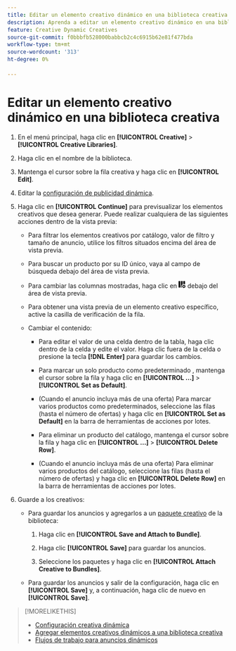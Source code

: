 ```yaml
---
title: Editar un elemento creativo dinámico en una biblioteca creativa
description: Aprenda a editar un elemento creativo dinámico en una biblioteca creativa.
feature: Creative Dynamic Creatives
source-git-commit: f0bbbfb528000babbcb2c4c6915b62e81f477bda
workflow-type: tm+mt
source-wordcount: '313'
ht-degree: 0%

---
```


# Editar un elemento creativo dinámico en una biblioteca creativa

1. En el menú principal, haga clic en **[!UICONTROL Creative]** > **[!UICONTROL Creative Libraries]**.

1. Haga clic en el nombre de la biblioteca.

1. Mantenga el cursor sobre la fila creativa y haga clic en **[!UICONTROL Edit]**.

1. Editar la [configuración de publicidad dinámica](creative-settings-dynamic.md).

1. Haga clic en **[!UICONTROL Continue]** para previsualizar los elementos creativos que desea generar. Puede realizar cualquiera de las siguientes acciones dentro de la vista previa:

   * Para filtrar los elementos creativos por catálogo, valor de filtro <!-- explain more--> y tamaño de anuncio, utilice los filtros situados encima del área de vista previa.

   * Para buscar un producto por su ID único, vaya al campo de búsqueda debajo del área de vista previa.

   * Para cambiar las columnas mostradas, haga clic en ![Filtro de columna](/help/creative/assets/custom-columns.png "Filtro de columna") debajo del área de vista previa.

   * Para obtener una vista previa de un elemento creativo específico, active la casilla de verificación de la fila.

   * Cambiar el contenido:

      * Para editar el valor de una celda dentro de la tabla, haga clic dentro de la celda y edite el valor. Haga clic fuera de la celda o presione la tecla **[!DNL Enter]** para guardar los cambios.

      * Para marcar un solo producto como predeterminado <!--Explain what this means. -->, mantenga el cursor sobre la fila y haga clic en **[!UICONTROL ...]** > **[!UICONTROL Set as Default]**.

      * (Cuando el anuncio incluya más de una oferta) Para marcar varios productos como predeterminados, seleccione las filas (hasta el número de ofertas) y haga clic en **[!UICONTROL Set as Default]** en la barra de herramientas de acciones por lotes.

      * Para eliminar un producto del catálogo, mantenga el cursor sobre la fila y haga clic en **[!UICONTROL ...]** > **[!UICONTROL Delete Row]**.

      * (Cuando el anuncio incluya más de una oferta) Para eliminar varios productos del catálogo, seleccione las filas (hasta el número de ofertas) y haga clic en **[!UICONTROL Delete Row]** en la barra de herramientas de acciones por lotes.

1. Guarde a los creativos:

   * Para guardar los anuncios y agregarlos a un [paquete creativo](bundle-manage.md) de la biblioteca:

      1. Haga clic en **[!UICONTROL Save and Attach to Bundle]**.

      1. Haga clic **[!UICONTROL Save]** para guardar los anuncios.

      1. Seleccione los paquetes y haga clic en **[!UICONTROL Attach Creative to Bundles]**.

   * Para guardar los anuncios y salir de la configuración, haga clic en **[!UICONTROL Save]** y, a continuación, haga clic de nuevo en **[!UICONTROL Save]**.

>[!MORELIKETHIS]
>
>* [Configuración creativa dinámica](creative-settings-dynamic.md)
>* [Agregar elementos creativos dinámicos a una biblioteca creativa](creative-add-dynamic.md)
>* [Flujos de trabajo para anuncios dinámicos](/help/creative/introduction/workflow-dynamic-ads.md)
